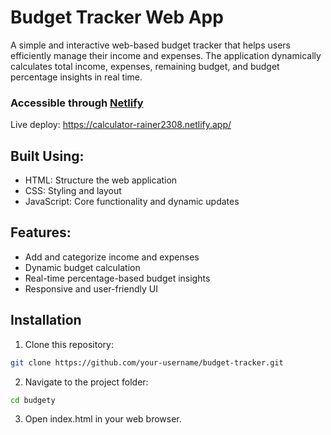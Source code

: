 # Budget Tracker Web App

A simple and interactive web-based budget tracker that helps users efficiently manage their income and expenses. The application dynamically calculates total income, expenses, remaining budget, and budget percentage insights in real time.

### **Accessible through [Netlify](https://calculator-rainer2308.netlify.app/)**
Live deploy: https://calculator-rainer2308.netlify.app/

## **Built Using:**
- HTML: Structure the web application
- CSS: Styling and layout
- JavaScript: Core functionality and dynamic updates

## **Features:**
- Add and categorize income and expenses
- Dynamic budget calculation
- Real-time percentage-based budget insights
- Responsive and user-friendly UI

## **Installation**
1. Clone this repository:
```bash
git clone https://github.com/your-username/budget-tracker.git
```
2. Navigate to the project folder:
```bash
cd budgety
```
3. Open index.html in your web browser.
